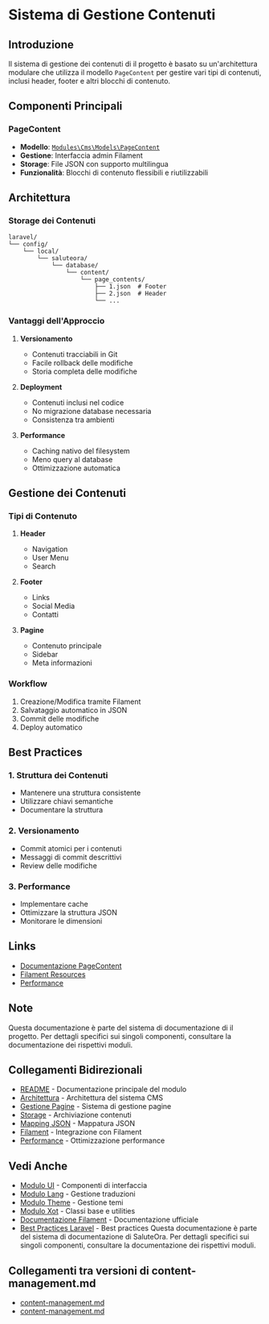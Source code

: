 # Sistema di Gestione Contenuti

## Introduzione
Il sistema di gestione dei contenuti di il progetto è basato su un'architettura modulare che utilizza il modello `PageContent` per gestire vari tipi di contenuti, inclusi header, footer e altri blocchi di contenuto.

## Componenti Principali

### PageContent
- **Modello**: [`Modules\Cms\Models\PageContent`](../laravel/Modules/Cms/docs/page-content-management.md)
- **Gestione**: Interfaccia admin Filament
- **Storage**: File JSON con supporto multilingua
- **Funzionalità**: Blocchi di contenuto flessibili e riutilizzabili

## Architettura

### Storage dei Contenuti
```
laravel/
└── config/
    └── local/
        └── saluteora/
            └── database/
                └── content/
                    └── page_contents/
                        ├── 1.json  # Footer
                        ├── 2.json  # Header
                        └── ...
```

### Vantaggi dell'Approccio
1. **Versionamento**
   - Contenuti tracciabili in Git
   - Facile rollback delle modifiche
   - Storia completa delle modifiche

2. **Deployment**
   - Contenuti inclusi nel codice
   - No migrazione database necessaria
   - Consistenza tra ambienti

3. **Performance**
   - Caching nativo del filesystem
   - Meno query al database
   - Ottimizzazione automatica

## Gestione dei Contenuti

### Tipi di Contenuto
1. **Header**
   - Navigation
   - User Menu
   - Search

2. **Footer**
   - Links
   - Social Media
   - Contatti

3. **Pagine**
   - Contenuto principale
   - Sidebar
   - Meta informazioni

### Workflow
1. Creazione/Modifica tramite Filament
2. Salvataggio automatico in JSON
3. Commit delle modifiche
4. Deploy automatico

## Best Practices

### 1. Struttura dei Contenuti
- Mantenere una struttura consistente
- Utilizzare chiavi semantiche
- Documentare la struttura

### 2. Versionamento
- Commit atomici per i contenuti
- Messaggi di commit descrittivi
- Review delle modifiche

### 3. Performance
- Implementare cache
- Ottimizzare la struttura JSON
- Monitorare le dimensioni

## Links
- [Documentazione PageContent](../laravel/Modules/Cms/docs/page-content-management.md)
- [Filament Resources](../laravel/Modules/Cms/docs/filament-resources.md)
- [Performance](performance.md)

## Note
Questa documentazione è parte del sistema di documentazione di il progetto. Per dettagli specifici sui singoli componenti, consultare la documentazione dei rispettivi moduli.

## Collegamenti Bidirezionali
- [README](README.md) - Documentazione principale del modulo
- [Architettura](architecture.md) - Architettura del sistema CMS
- [Gestione Pagine](page-management.md) - Sistema di gestione pagine
- [Storage](content-storage.md) - Archiviazione contenuti
- [Mapping JSON](content_json_mapping.md) - Mappatura JSON
- [Filament](filament-integration.md) - Integrazione con Filament
- [Performance](performance.md) - Ottimizzazione performance

## Vedi Anche
- [Modulo UI](../UI/docs/README.md) - Componenti di interfaccia
- [Modulo Lang](../Lang/docs/README.md) - Gestione traduzioni
- [Modulo Theme](../Theme/docs/README.md) - Gestione temi
- [Modulo Xot](../Xot/docs/README.md) - Classi base e utilities
- [Documentazione Filament](https://filamentphp.com/docs) - Documentazione ufficiale
- [Best Practices Laravel](https://laravel.com/docs/11.x/best-practices) - Best practices 
Questa documentazione è parte del sistema di documentazione di SaluteOra. Per dettagli specifici sui singoli componenti, consultare la documentazione dei rispettivi moduli. 

## Collegamenti tra versioni di content-management.md
* [content-management.md](laravel/Modules/Cms/docs/content-management.md)
* [content-management.md](laravel/Modules/Cms/docs/roadmap/features/content-management.md)

